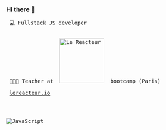 ### Hi there 👋

<pre> 💻 Fullstack JS developer<pre/>
<pre> 🧑🏻‍🏫 Teacher at  <img
  width="120"
  alt="Le Reacteur - Bootcamp Paris"
  src="https://www.lereacteur.io/logo-le-reacteur-2.png">  bootcamp (Paris) 
  
 <a href="https://www.lereacteur.io/">lereacteur.io</a>
</pre>

<img
  alt="JavaScript"
 src="https://res.cloudinary.com/brice/image/upload/v1594384710/mern.jpg">
 

